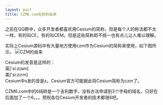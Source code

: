 ```yaml
---
layout: post  
title: CZM6.com名称的由来  
---
```


之前在QQ群中，众多开发者都喜欢用Cesium的简称，但是每个人的称法都不太一样。有的叫CE，有的叫CEM。但是这些简称即不统一也有点儿让人难以理解。  
<!-- more -->

实际上Cesium源码中有大量地方使用czm作为Cesium的简称来使用，如下图所示。
![CZM的由来](https://images.gitee.com/uploads/images/2018/0807/092426_e023343e_470194.png "屏幕截图.png")

Cesium的发音是这样的：  
英['si:zɪəm]  
美['si:zɪrm]  
Cesium中s发的音是z。Cesium官方可能据此将Cesium简称为czm了。

CZM6.com中的6纯碎是一个吉利数字，没有办法申请到3个字母的域名，只好在后面加了一个6。。。预祝各位Cesium开发者的技术都很6吧。